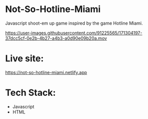# Not-So-Hotline-Miami

Javascript shoot-em up game inspired by the game Hotline Miami. 

https://user-images.githubusercontent.com/91225565/171304197-37dcc5cf-0e2b-4b27-a4b3-a0d90e09b20a.mov

# Live site:

https://not-so-hotline-miami.netlify.app

# Tech Stack:

- Javascript
- HTML



